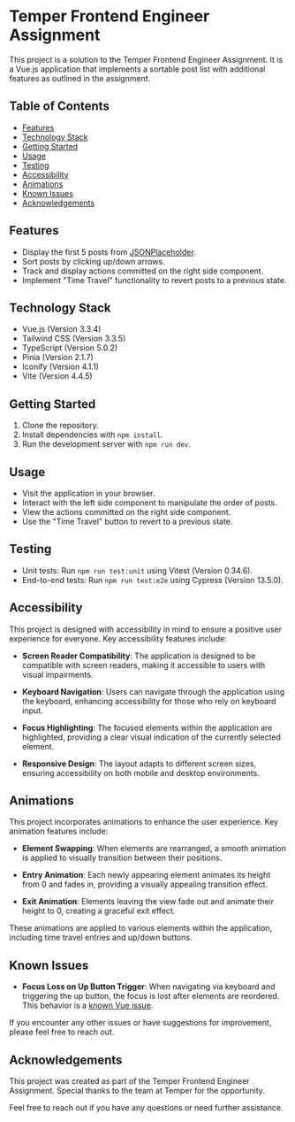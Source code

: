 # Temper Frontend Engineer Assignment

This project is a solution to the Temper Frontend Engineer Assignment. It is a
Vue.js application that implements a sortable post list with additional features
as outlined in the assignment.

## Table of Contents

- [Features](#features)
- [Technology Stack](#technology-stack)
- [Getting Started](#getting-started)
- [Usage](#usage)
- [Testing](#testing)
- [Accessibility](#accessibility)
- [Animations](#animations)
- [Known Issues](#known-issues)
- [Acknowledgements](#acknowledgements)

## Features

- Display the first 5 posts from
  [JSONPlaceholder](https://jsonplaceholder.typicode.com/posts).
- Sort posts by clicking up/down arrows.
- Track and display actions committed on the right side component.
- Implement "Time Travel" functionality to revert posts to a previous state.

## Technology Stack

- Vue.js (Version 3.3.4)
- Tailwind CSS (Version 3.3.5)
- TypeScript (Version 5.0.2)
- Pinia (Version 2.1.7)
- Iconify (Version 4.1.1)
- Vite (Version 4.4.5)

## Getting Started

1. Clone the repository.
2. Install dependencies with `npm install`.
3. Run the development server with `npm run dev`.

## Usage

- Visit the application in your browser.
- Interact with the left side component to manipulate the order of posts.
- View the actions committed on the right side component.
- Use the "Time Travel" button to revert to a previous state.

## Testing

- Unit tests: Run `npm run test:unit` using Vitest (Version 0.34.6).
- End-to-end tests: Run `npm run test:e2e` using Cypress (Version 13.5.0).

## Accessibility

This project is designed with accessibility in mind to ensure a positive user
experience for everyone. Key accessibility features include:

- **Screen Reader Compatibility**: The application is designed to be compatible
  with screen readers, making it accessible to users with visual impairments.

- **Keyboard Navigation**: Users can navigate through the application using the
  keyboard, enhancing accessibility for those who rely on keyboard input.

- **Focus Highlighting**: The focused elements within the application are
  highlighted, providing a clear visual indication of the currently selected
  element.

- **Responsive Design**: The layout adapts to different screen sizes, ensuring
  accessibility on both mobile and desktop environments.

## Animations

This project incorporates animations to enhance the user experience. Key
animation features include:

- **Element Swapping**: When elements are rearranged, a smooth animation is
  applied to visually transition between their positions.

- **Entry Animation**: Each newly appearing element animates its height from 0
  and fades in, providing a visually appealing transition effect.

- **Exit Animation**: Elements leaving the view fade out and animate their
  height to 0, creating a graceful exit effect.

These animations are applied to various elements within the application,
including time travel entries and up/down buttons.

## Known Issues

- **Focus Loss on Up Button Trigger**: When navigating via keyboard and
  triggering the up button, the focus is lost after elements are reordered. This
  behavior is a [known Vue issue](https://github.com/vuejs/vue/issues/6929).

If you encounter any other issues or have suggestions for improvement, please
feel free to reach out.

## Acknowledgements

This project was created as part of the Temper Frontend Engineer Assignment.
Special thanks to the team at Temper for the opportunity.

Feel free to reach out if you have any questions or need further assistance.
